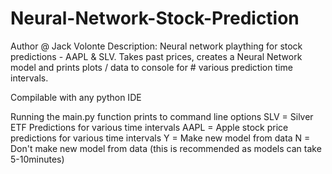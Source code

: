 # Neural-Network-Stock-Prediction
Author @ Jack Volonte
Description: Neural network plaything for stock predictions - AAPL & SLV. Takes past prices, creates a Neural Network model and prints plots / data to console for # various prediction time intervals. 


Compilable with any python IDE

Running the main.py function prints to command line options
 SLV = Silver ETF Predictions for various time intervals
 AAPL = Apple stock price predictions for various time intervals
 Y = Make new model from data
 N = Don't make new model from data (this is recommended as models can take 5-10minutes)
  

